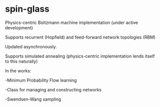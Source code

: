 spin-glass
==========

Physics-centric Boltzmann machine implementation (under active development)

Supports recurrent (Hopfield) and feed-forward network topologies (RBM)

Updated asynchronously. 

Supports simulated annealing (physics-centric implementation lends itself to this naturally)



In the works:

   -Minimum Probability Flow learning
   
   -Class for managing and constructing networks

   -Swendsen-Wang sampling 